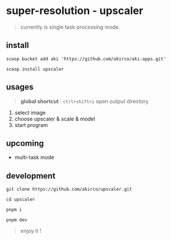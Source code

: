 # super-resolution - upscaler

> currently is single task processing mode.

## install

```
scoop bucket add aki 'https://github.com/akirco/aki-apps.git'

scoop install upscaler
```

## usages

> **global shortcut** : `ctrl+shift+i` open output directory

1. select image
2. choose upscaler & scale & model
3. start program

## upcoming

- multi-task mode

## development

```shell
git clone https://github.com/akirco/upscaler.git

cd upscaler

pnpm i

pnpm dev
```

> enjoy it !
